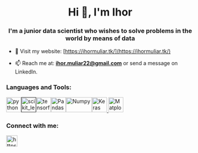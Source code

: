 <h1 align="center">Hi 👋, I'm Ihor</h1>
<h3 align="center">I'm a junior data scientist who wishes to solve problems in the world by means of data</h3>

- 💬 Visit my website: [https://ihormuliar.tk/](https://ihormuliar.tk/)

- 📫 Reach me at: **ihor.muliar22@gmail.com** or send a message on LinkedIn.

<!-- <p><img align="center" src="https://github-readme-stats.vercel.app/api?username=anjali001&show_icons=true&theme=radical" alt="anjali001" /></p> -->



<h3 align="left">Languages and Tools:</h3>
<p align="left"> 
<a href="https://www.python.org" target="_blank"> <img src="https://upload.wikimedia.org/wikipedia/commons/thumb/c/c3/Python-logo-notext.svg/1200px-Python-logo-notext.svg.png"   alt="python" width="40" height="40"/></a><a href="" target="_blank"><img src="https://upload.wikimedia.org/wikipedia/commons/0/05/Scikit_learn_logo_small.svg" alt="scikit_learn" width="40" height="40"/></a><a href="https://www.tensorflow.org" target="_blank"><img src="https://www.vectorlogo.zone/logos/tensorflow/tensorflow-icon.svg" alt="tensorflow" width="40" height="40"/></a><a href="https://pandas.pydata.org/" target="_blank"><img src="https://pandas.pydata.org/static/img/pandas_mark.svg" alt="Pandas" width="40" height="40"/></a><a href="https://numpy.org/" target="_blank"><img src="https://upload.wikimedia.org/wikipedia/commons/thumb/3/31/NumPy_logo_2020.svg/768px-NumPy_logo_2020.svg.png" alt="Numpy" width="70" height="40"/></a><a href="https://keras.io/" target="_blank"><img src="https://upload.wikimedia.org/wikipedia/commons/thumb/a/ae/Keras_logo.svg/768px-Keras_logo.svg.png" alt="Keras" width="40" height="40"/> </a> <a href="https://matplotlib.org/" target="_blank"><img src="https://upload.wikimedia.org/wikipedia/commons/thumb/0/01/Created_with_Matplotlib-logo.svg/1024px-Created_with_Matplotlib-logo.svg.png" alt="Matplotlib" width="40" height="40"/></a></a> 
</p>


<p align="left">
<h3 align="left">Connect with me:</h3>
<a href="https://www.linkedin.com/in/ihor-muliar/" target="_blank"><img align="center" src="https://orioni.co/nmedia/png/linkedin-6212.png" alt="https://www.linkedin.com/in/ihor-muliar/" height="30" width="30" /></a>
</p>
